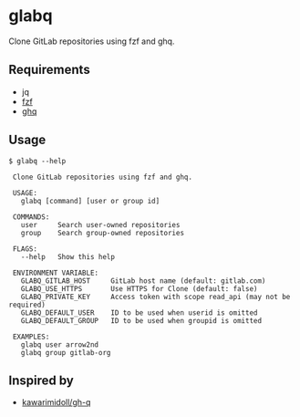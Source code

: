 # glabq

Clone GitLab repositories using fzf and ghq.

## Requirements

- jq
- [fzf](https://github.com/junegunn/fzf)
- [ghq](https://github.com/x-motemen/ghq)

## Usage

```
$ glabq --help

 Clone GitLab repositories using fzf and ghq.

 USAGE:
   glabq [command] [user or group id]

 COMMANDS:
   user     Search user-owned repositories
   group    Search group-owned repositories

 FLAGS:
   --help   Show this help

 ENVIRONMENT VARIABLE:
   GLABQ_GITLAB_HOST     GitLab host name (default: gitlab.com)
   GLABQ_USE_HTTPS       Use HTTPS for Clone (default: false)
   GLABQ_PRIVATE_KEY     Access token with scope read_api (may not be required)
   GLABQ_DEFAULT_USER    ID to be used when userid is omitted
   GLABQ_DEFAULT_GROUP   ID to be used when groupid is omitted

 EXAMPLES:
   glabq user arrow2nd
   glabq group gitlab-org
```

## Inspired by

- [kawarimidoll/gh-q](https://github.com/kawarimidoll/gh-q)
